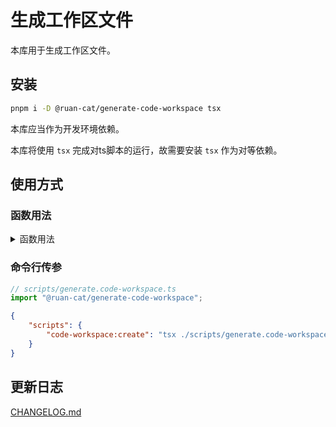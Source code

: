 # 生成工作区文件

本库用于生成工作区文件。

## 安装

```bash
pnpm i -D @ruan-cat/generate-code-workspace tsx
```

本库应当作为开发环境依赖。

本库将使用 `tsx` 完成对ts脚本的运行，故需要安装 `tsx` 作为对等依赖。

## 使用方式

### 函数用法

<details>

<summary>
函数用法
</summary>

```ts
// scripts/generate.code-workspace.ts
import { generateCodeWorkspace } from "@ruan-cat/generate-code-workspace";
generateCodeWorkspace("monorepo单仓");
```

```json
{
	"scripts": {
		"code-workspace:create": "tsx ./scripts/generate.code-workspace.ts"
	}
}
```

</details>

### 命令行传参

```ts
// scripts/generate.code-workspace.ts
import "@ruan-cat/generate-code-workspace";
```

```json
{
	"scripts": {
		"code-workspace:create": "tsx ./scripts/generate.code-workspace.ts --name=monorepo单仓"
	}
}
```

## 更新日志

[CHANGELOG.md](./CHANGELOG.md)

<!-- 尝试触发部署 -->

